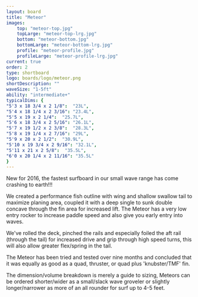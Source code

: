 ```yaml
---
layout: board
title: "Meteor"
images:
    top: "meteor-top.jpg"
    topLarge: "meteor-top-lrg.jpg"
    bottom: "meteor-bottom.jpg"
    bottomLarge: "meteor-bottom-lrg.jpg"
    profile: "meteor-profile.jpg"
    profileLarge: "meteor-profile-lrg.jpg"
current: true
order: 2
type: shortboard
logo: boards/logo/meteor.png
shortDescription: ""
waveSize: "1-5ft"
ability: "intermediate+"
typicalDims: {
"5'3 x 18 3/4 x 2 1/8":  "23L",
"5'4 x 18 1/4 x 2 3/16": "23.4L",
"5'5 x 19 x 2 1/4":  "25.7L",
"5'6 x 18 3/4 x 2 5/16": "26.1L",
"5'7 x 19 1/2 x 2 3/8":  "28.3L",
"5'8 x 19 1/4 x 2 7/16": "29L",
"5'9 x 20 x 2 1/2":  "30.9L",
"5'10 x 19 3/4 x 2 9/16": "32.1L",
"5'11 x 21 x 2 5/8":  "35.5L",
"6'0 x 20 1/4 x 2 11/16": "35.5L"
}
---
```

New for 2016, the fastest surfboard in our small wave range has come crashing to earth!!!

We created a performance fish outline with wing and shallow swallow tail to maximize planing area, coupled it with a deep single to sunk double concave through the fin area for increased lift. 
The Meteor has a very low entry rocker to increase paddle speed and also give you early entry into waves.

We've rolled the deck, pinched the rails and especially foiled the aft rail (through the tail) for increased drive and grip through high speed turns, this will also allow greater flex/spring in the tail. 

The Meteor has been tried and tested over nine months and concluded that it was equally as good as a quad, thruster, or quad plus 'knubster/TMF' fin.

The dimension/volume breakdown is merely a guide to sizing, Meteors can be ordered shorter/wider as a small/slack wave groveler or slightly longer/narrower as more of an all rounder for surf up to 4-5 feet. 